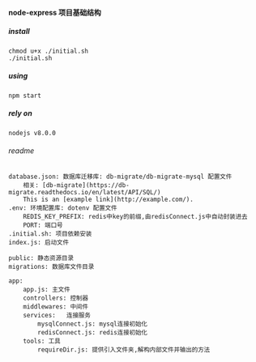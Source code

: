 #### node-express 项目基础结构

##### install

    chmod u+x ./initial.sh
    ./initial.sh

##### using

    npm start

##### rely on

    nodejs v8.0.0

###### readme

    database.json: 数据库迁移库: db-migrate/db-migrate-mysql 配置文件
        相关: [db-migrate](https://db-migrate.readthedocs.io/en/latest/API/SQL/)
        This is an [example link](http://example.com/).
    .env: 环境配置库: dotenv 配置文件
        REDIS_KEY_PREFIX: redis中key的前缀,由redisConnect.js中自动封装进去
        PORT: 端口号
    .initial.sh: 项目依赖安装
    index.js: 启动文件

    public: 静态资源目录
    migrations: 数据库文件目录

    app: 
        app.js: 主文件
        controllers: 控制器
        middlewares: 中间件
        services:   连接服务
            mysqlConnect.js: mysql连接初始化
            redisConnect.js: redis连接初始化
        tools: 工具
            requireDir.js: 提供引入文件夹,解构内部文件并输出的方法
        